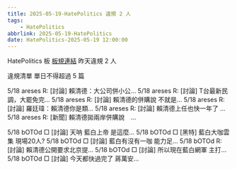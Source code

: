```yaml
---
title: 2025-05-19-HatePolitics 違規 2 人
tags:
    - HatePolitics
abbrlink: 2025-05-19-HatePolitics
date: HatePolitics-2025-05-19 12:00:00
---
```

HatePolitics 板 [板規連結](https://www.ptt.cc/bbs/HatePolitics/M.1617115262.A.D60.html)
昨天違規 2 人
<!-- more -->

違規清單
單日不得超過 5 篇

5/18 areses R: [討論] 賴清德：大公司併小公…
5/18 areses R: [討論] T台最新民調，大罷免完…
5/18 areses R: [討論] 賴清德的併購說 不就是…
5/18 areses R: [討論] 羅廷瑋：賴清德你是類…
5/18 areses R: [討論] 賴清德上任也快一年了 …
5/18 areses R: [新聞] 賴清德拋兩岸併購說　…

5/18 bOTOd □ [討論] 天呐 藍白上帝 是這麼…
5/18 bOTOd □ [黑特] 藍白大咖雲集 現場20人?
5/18 bOTOd □ [討論] 藍白有沒有一咖 能力足…
5/18 bOTOd R: [討論] 賴清德公開要求北京提…
5/18 bOTOd □ [討論] 所以現在藍白網軍 主打…
5/18 bOTOd □ [討論] 今天都快過完了 蔣萬安…